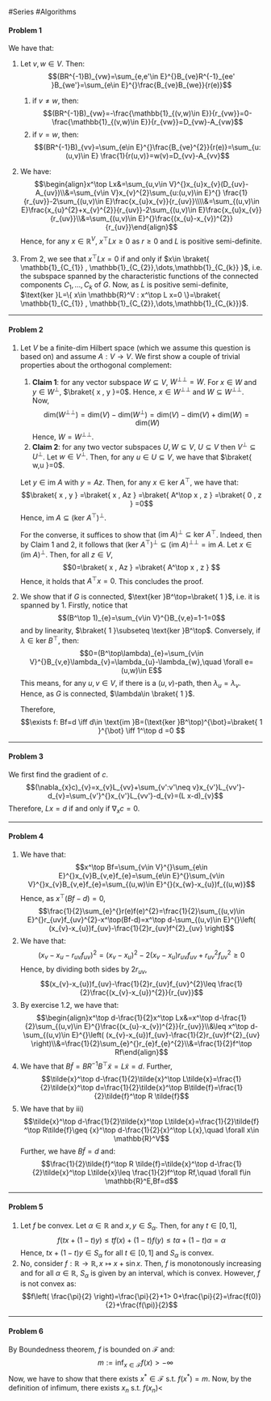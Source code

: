 #Series #Algorithms 

#### Problem 1
We have that:
1. Let $v,w\in V$. Then: $$(BR^{-1}B)_{vw}=\sum_{e,e'\in E}^{}B_{ve}R^{-1}_{ee' }B_{we'}=\sum_{e\in E}^{}\frac{B_{ve}B_{we}}{r(e)}$$
	1. if $v\neq w$, then: $$(BR^{-1}B)_{vw}=-\frac{\mathbb{1}_{(v,w)\in E}}{r_{vw}}=0-\frac{\mathbb{1}_{(v,w)\in E}}{r_{vw}}=D_{vw}-A_{vw}$$
	2. if $v=w$, then: $$(BR^{-1}B)_{vv}=\sum_{e\in E}^{}\frac{B_{ve}^{2}}{r(e)}=\sum_{u:(u,v)\in E} \frac{1}{r(u,v)}=w(v)=D_{vv}-A_{vv}$$
2. We have: $$\begin{align}x^\top Lx&=\sum_{u,v\in V}^{}x_{u}x_{v}(D_{uv}-A_{uv})\\&=\sum_{v\in V}x_{v}^{2}\sum_{u:(u,v)\in E}^{} \frac{1}{r_{uv}}-2\sum_{(u,v)\in E}\frac{x_{u}x_{v}}{r_{uv}}\\\\&=\sum_{(u,v)\in E}\frac{x_{u}^{2}+x_{v}^{2}}{r_{uv}}-2\sum_{(u,v)\in E}\frac{x_{u}x_{v}}{r_{uv}}\\&=\sum_{(u,v)\in E}^{}\frac{(x_{u}-x_{v})^{2}}{r_{uv}}\end{align}$$
	Hence, for any $x\in \mathbb{R}^V$, $x^\top Lx\geq 0$ as $r\geq 0$ and $L$ is positive semi-definite.

3. From 2, we see that $x^\top Lx=0$ if and only if $x\in \braket{ \mathbb{1}_{C_{1}} , \mathbb{1}_{C_{2}},\dots,\mathbb{1}_{C_{k}} }$, i.e. the subspace spanned by the characteristic functions of the connected components $C_{1},\dots,C_{k}$ of $G$. Now, as $L$ is positive semi-definite, $\text{ker }L=\{ x\in \mathbb{R}^V : x^\top L x=0 \}=\braket{ \mathbb{1}_{C_{1}} , \mathbb{1}_{C_{2}},\dots,\mathbb{1}_{C_{k}}}$.
	

---
#### Problem 2
1. Let $V$ be a finite-dim Hilbert space (which we assume this question is based on) and assume $A:V\to V$. We first show a couple of trivial properties about the orthogonal complement:
	1. **Claim 1**: for any vector subspace $W\subseteq V$, $W^{\bot\bot}=W$. 
		For $x\in W$ and $y\in W^{\bot}$, $\braket{ x , y }=0$. Hence, $x\in W^{\bot\bot}$ and $W\subseteq W^{\bot{\bot}}$. Now, $$\text{dim}(W^{\bot\bot})=\text{dim}(V)-\text{dim}(W^{\bot})=\text{dim}(V)-\text{dim}(V)+\text{dim}(W)=\text{dim}(W)$$Hence, $W=W^{\bot\bot}$.
	2. **Claim 2**: for any two vector subspaces $U,W\subseteq V$, $U\subseteq V$ then $V^{\bot}\subseteq U^{\bot}$.
		Let $w\in V^{\bot}$. Then, for any $u\in U\subseteq V$, we have that $\braket{ w,u }=0$. 
   
   Let $y\in \text{im }A$ with $y=Az$. Then, for any $x\in \text{ker }A^\top$, we have that: $$\braket{ x , y } =\braket{ x , Az } =\braket{ A^\top x , z } =\braket{ 0 , z } =0$$Hence, $\text{im }A\subseteq (\text{ker }A^\top)^{\bot}$.
   
   For the converse, it suffices to show that $(\text{im }A)^{\bot}\subseteq \text{ker }A^\top$. Indeed, then by Claim 1 and 2, it follows that $(\text{ker }A^\top)^{\bot}\subseteq(\text{im }A)^{\bot\bot}=\text{im }A$. Let $x\in (\text{im }A)^{\bot}$. Then, for all $z\in V$, $$0=\braket{ x , Az } =\braket{ A^\top x , z } $$Hence, it holds that $A^\top x=0$. This concludes the proof.

2. We show that if $G$ is connected, $\text{ker }B^\top=\braket{ 1  }$, i.e. it is spanned by $1$. Firstly, notice that $$(B^\top 1)_{e}=\sum_{v\in V}^{}B_{v,e}=1-1=0$$and by linearity, $\braket{ 1  }\subseteq \text{ker }B^\top$. Conversely, if $\lambda\in \text{ker }B^\top$, then: $$0=(B^\top\lambda)_{e}=\sum_{v\in V}^{}B_{v,e}\lambda_{v}=\lambda_{u}-\lambda_{w},\quad \forall e=(u,w)\in E$$This means, for any $u,v\in V$, if there is a $(u,v)$-path, then $\lambda_{u}=\lambda_{v}$. Hence, as $G$ is connected, $\lambda\in \braket{ 1  }$. 
   
   Therefore, $$\exists f: Bf=d \iff d\in \text{im }B=(\text{ker }B^\top)^{\bot}=\braket{ 1  }^{\bot} \iff 1^\top d =0 $$

---
#### Problem 3
We first find the gradient of $c$. 
$$(\nabla_{x}c)_{v}=x_{v}L_{vv}+\sum_{v':v'\neq v}x_{v'}L_{vv'}-d_{v}=\sum_{v'}^{}x_{v'}L_{vv'}-d_{v}=(L x-d)_{v}$$
Therefore, $Lx=d$ if and only if $\nabla_{x}c=0$.

---
#### Problem 4
1. We have that: $$x^\top Bf=\sum_{v\in V}^{}\sum_{e\in E}^{}x_{v}B_{v,e}f_{e}=\sum_{e\in E}^{}\sum_{v\in V}^{}x_{v}B_{v,e}f_{e}=\sum_{(u,w)\in E}^{}(x_{w}-x_{u})f_{(u,w)}$$Hence, as $x^\top(Bf-d)=0$, $$\frac{1}{2}\sum_{e}^{}r(e)f(e)^{2}=\frac{1}{2}\sum_{(u,v)\in E}^{}r_{uv}f_{uv}^{2}-x^\top(Bf-d)=x^\top d-\sum_{(u,v)\in E}^{}\left( (x_{v}-x_{u})f_{uv}-\frac{1}{2}r_{uv}f^{2}_{uv} \right)$$
2. We have that: $$(x_{v}-x_{u}-r_{uv}f_{uv})^{2}=(x_{v}-x_{u})^{2}-2(x_{v}-x_{u})r_{uv}f_{uv}+r_{uv}^{2}f_{uv}^{2}\geq 0$$Hence, by dividing both sides by $2r_{uv}$, $$(x_{v}-x_{u})f_{uv}-\frac{1}{2}r_{uv}f_{uv}^{2}\leq \frac{1}{2}\frac{(x_{v}-x_{u})^{2}}{r_{uv}}$$
3. By exercise 1.2, we have that: $$\begin{align}x^\top d-\frac{1}{2}x^\top Lx&=x^\top d-\frac{1}{2}\sum_{(u,v)\in E}^{}\frac{(x_{u}-x_{v})^{2}}{r_{uv}}\\&\leq x^\top d-\sum_{(u,v)\in E}^{}\left( (x_{v}-x_{u})f_{uv}-\frac{1}{2}r_{uv}f^{2}_{uv} \right)\\&=\frac{1}{2}\sum_{e}^{}r_{e}f_{e}^{2}\\&=\frac{1}{2}f^\top Rf\end{align}$$
4. We have that $B\tilde{f}=BR^{-1}B^\top \tilde{x}=L\tilde{x}=d$. Further, $$\tilde{x}^\top d-\frac{1}{2}\tilde{x}^\top L\tilde{x}=\frac{1}{2}\tilde{x}^\top d=\frac{1}{2}\tilde{x}^\top B\tilde{f}=\frac{1}{2}\tilde{f}^\top R \tilde{f}$$
5. We have that by iii) $$\tilde{x}^\top d-\frac{1}{2}\tilde{x}^\top L\tilde{x}=\frac{1}{2}\tilde{f} ^\top R\tilde{f}\geq {x}^\top d-\frac{1}{2}{x}^\top L{x},\quad \forall x\in \mathbb{R}^V$$Further, we have $B\tilde{f}=d$ and:$$\frac{1}{2}\tilde{f}^\top R \tilde{f}=\tilde{x}^\top d-\frac{1}{2}\tilde{x}^\top L\tilde{x}\leq \frac{1}{2}f^\top Rf,\quad \forall f\in \mathbb{R}^E,Bf=d$$

---
#### Problem 5
1. Let $f$ be convex. Let $\alpha\in \mathbb{R}$ and $x,y\in S_{\alpha}$. Then, for any $t\in[0,1]$, $$f(tx+(1-t)y)\leq tf(x)+(1-t)f(y)\leq t\alpha+(1-t)\alpha=\alpha$$Hence, $tx+(1-t)y\in S_{\alpha}$ for all $t\in[0,1]$ and $S_{\alpha}$ is convex. 
2. No, consider $f:\mathbb{R}\to \mathbb{R},x\mapsto x+\sin x$. Then, $f$ is monotonously increasing and for all $\alpha\in \mathbb{R}$, $S_{\alpha}$ is given by an interval, which is convex. However, $f$ is not convex as: $$f\left( \frac{\pi}{2} \right)=\frac{\pi}{2}+1> 0+\frac{\pi}{2}=\frac{f(0)}{2}+\frac{f(\pi)}{2}$$

---
#### Problem 6
By Boundedness theorem, $f$ is bounded on $\mathcal{F}$ and: $$m:=\inf_{x\in \mathcal{F}}f(x)>-\infty$$Now, we have to show that there exists $x^{*}\in \mathcal{F}$ s.t. $f(x^{*})=m$. Now, by the definition of infimum, there exists $x_{n}$ s.t. $f(x_{n})<$